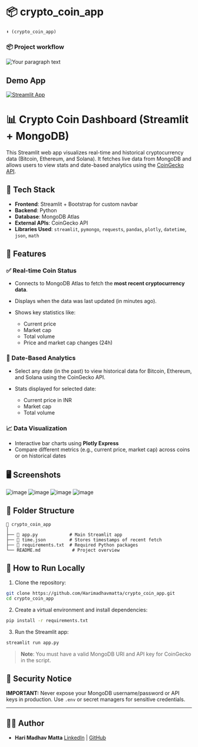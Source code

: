# 📦 crypto_coin_app 
```
⬆️ (crypto_coin_app)
```

### 📦 Project workflow
![Your paragraph text](https://github.com/user-attachments/assets/9494ba33-dcd4-499f-b21d-edf2e6d43b58)


## Demo App

[![Streamlit App](https://static.streamlit.io/badges/streamlit_badge_black_white.svg)]([https://my-crypto-coin-app.streamlit.app/](https://cryptocoinapp.streamlit.app/))



# 📊 Crypto Coin Dashboard (Streamlit + MongoDB)

This Streamlit web app visualizes real-time and historical cryptocurrency data (Bitcoin, Ethereum, and Solana). It fetches live data from MongoDB and allows users to view stats and date-based analytics using the [CoinGecko API](https://www.coingecko.com/en/api/documentation).

## 🔧 Tech Stack

* **Frontend**: Streamlit + Bootstrap for custom navbar
* **Backend**: Python
* **Database**: MongoDB Atlas
* **External APIs**: CoinGecko API
* **Libraries Used**: `streamlit`, `pymongo`, `requests`, `pandas`, `plotly`, `datetime`, `json`, `math`

## 🚀 Features

### ✅ Real-time Coin Status

* Connects to MongoDB Atlas to fetch the **most recent cryptocurrency data**.
* Displays when the data was last updated (in minutes ago).
* Shows key statistics like:

  * Current price
  * Market cap
  * Total volume
  * Price and market cap changes (24h)

### 📅 Date-Based Analytics

* Select any date (in the past) to view historical data for Bitcoin, Ethereum, and Solana using the CoinGecko API.
* Stats displayed for selected date:

  * Current price in INR
  * Market cap
  * Total volume

### 📈 Data Visualization

* Interactive bar charts using **Plotly Express**
* Compare different metrics (e.g., current price, market cap) across coins or on historical dates

## 🖥️ Screenshots
![image](https://github.com/user-attachments/assets/e7c6d5b9-b380-48a5-91a3-57ac1c605bce)
![image](https://github.com/user-attachments/assets/95fa7afb-37be-455d-aea5-49352ffa7bfa)
![image](https://github.com/user-attachments/assets/e8575499-ba5b-4b27-b82d-1c98bd6e73dd)
![image](https://github.com/user-attachments/assets/9ba117b6-8b01-4248-b766-b9cad21acbb8)




## 📂 Folder Structure

```
📁 crypto_coin_app
│
├── 📄 app.py            # Main Streamlit app
├── 📄 time.json         # Stores timestamps of recent fetch
├── 📄 requirements.txt  # Required Python packages
└── README.md            # Project overview
```

## 🧪 How to Run Locally

1. Clone the repository:

```bash
git clone https://github.com/Harimadhavmatta/crypto_coin_app.git
cd crypto_coin_app
```

2. Create a virtual environment and install dependencies:

```bash
pip install -r requirements.txt
```

3. Run the Streamlit app:

```bash
streamlit run app.py
```

> **Note**: You must have a valid MongoDB URI and API key for CoinGecko in the script.

## 🔐 Security Notice

**IMPORTANT:** Never expose your MongoDB username/password or API keys in production. Use `.env` or secret managers for sensitive credentials.

---

## 🙋‍♂️ Author

* **Hari Madhav Matta**
  [LinkedIn](https://www.linkedin.com/in/hari-madhav-matta-766b9b272/) | [GitHub](https://github.com/Harimadhavmatta/)


